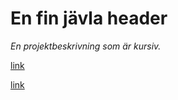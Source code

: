 
# En fin jävla header 

*En projektbeskrivning som är kursiv.*



[link](https://www.example.com/my%20great%20page)

<a href="https://www.example.com/my great page">link</a>

